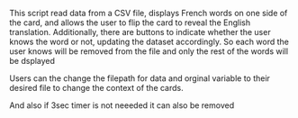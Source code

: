 This script read data from a CSV file, displays French words on one side of the card, and allows the user to flip the card to reveal the English translation. Additionally, there are buttons to indicate whether the user knows the word or not, updating the dataset accordingly.
So each word the user knows will be removed from the file and only the rest of the words will be dsplayed

Users can the change the filepath for data and orginal variable to their desired file to change the context of the cards.

And also if 3sec timer is not neeeded it can also be removed 
